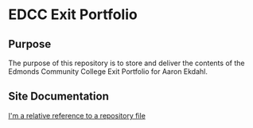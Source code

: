 # EDCC Exit Portfolio

## Purpose
The purpose of this repository is to store and deliver the contents of the Edmonds Community College Exit Portfolio for Aaron Ekdahl.

## Site Documentation

[I'm a relative reference to a repository file](../blob/documentation/site-wireframe.pdf)
